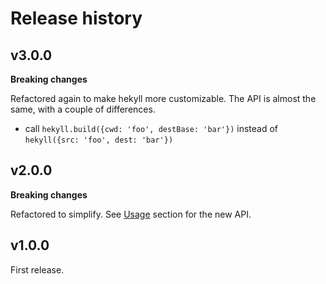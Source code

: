 # Release history

## v3.0.0

**Breaking changes**

Refactored again to make hekyll more customizable. The API is almost the same, with a couple of differences.

- call `hekyll.build({cwd: 'foo', destBase: 'bar'})` instead of `hekyll({src: 'foo', dest: 'bar'})`

## v2.0.0

**Breaking changes**

Refactored to simplify. See [Usage](readme.md#usage) section for the new API.

## v1.0.0

First release.